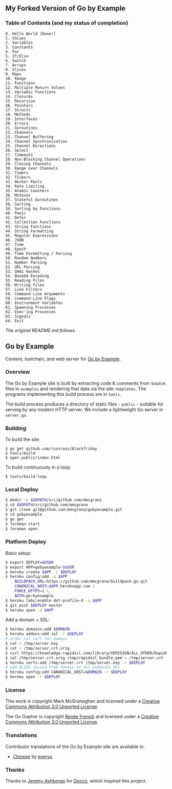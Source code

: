## My Forked Version of Go by Example

### Table of Contents (and my status of completion)

	0. Hello World (Done!)
	1. Values
	2. Variables
	3. Constants
	4. For
	5. If/Else
	6. Switch
	7. Arrays
	8. Slices
	9. Maps
	10. Range
	11. Functions
	12. Multiple Return Values
	13. Variadic Functions
	14. Closures
	15. Recursion
	16. Pointers
	17. Structs
	18. Methods
	19. Interfaces
	20. Errors
	21. Goroutines
	22. Channels
	23. Channel Buffering
	24. Channel Synchronization
	25. Channel Directions
	26. Select
	27. Timeouts
	28. Non-Blocking Channel Operations
	29. Closing Channels
	30. Range over Channels
	31. Timers
	32. Tickers
	33. Worker Pools
	34. Rate Limiting
	35. Atomic Counters
	36. Mutexes
	37. Stateful Goroutines
	38. Sorting
	39. Sorting by Functions
	40. Panic
	41. Defer
	42. Collection Functions
	43. String Functions
	44. String Formatting
	45. Regular Expressions
	46. JSON
	47. Time
	48. Epoch
	49. Time Formatting / Parsing
	50. Random Numbers
	51. Number Parsing
	52. URL Parsing
	53. SHA1 Hashes
	54. Base64 Encoding
	55. Reading Files
	56. Writing Files
	57. Line Filters
	58. Command-Line Arguments
	59. Command-Line Flags
	60. Environment Variables
	61. Spawning Processes
	62. Exec'ing Processes
	63. Signals
	64. Exit


*The original README.md follows.*

## Go by Example

Content, toolchain, and web server for [Go by Example](https://gobyexample.com).


### Overview

The Go by Example site is built by extracting code &
comments from source files in `examples` and rendering
that data via the site `templates`. The programs
implementing this build process are in `tools`.

The build process produces a directory of static files -
`public` - suitable for serving by any modern HTTP server.
We include a lightweight Go server in `server.go`.


### Building

To build the site:

```console
$ go get github.com/russross/blackfriday
$ tools/build
$ open public/index.html
```

To build continuously in a loop:

```console
$ tools/build-loop
```


### Local Deploy

```bash
$ mkdir -p $GOPATH/src/github.com/mmcgrana
$ cd $GOPATH/src/github.com/mmcgrana
$ git clone git@github.com:mmcgrana/gobyexample.git
$ cd gobyexample
$ go get
$ foreman start
$ foreman open
```


### Platform Deploy

Basic setup:

```bash
$ export DEPLOY=$USER
$ export APP=gobyexample-$USER
$ heroku create $APP -r $DEPLOY
$ heroku config:add -a $APP
    BUILDPACK_URL=https://github.com/mmcgrana/buildpack-go.git
    CANONICAL_HOST=$APP.herokuapp.com \
    FORCE_HTTPS=1 \
    AUTH=go:byexample
$ heroku labs:enable dot-profile-d -a $APP
$ git push $DEPLOY master
$ heroku open -a $APP
```

Add a domain + SSL:

```bash
$ heroku domains:add $DOMAIN
$ heroku addons:add ssl -r $DEPLOY
# order ssl cert for domain
$ cat > /tmp/server.key
$ cat > /tmp/server.crt.orig
$ curl https://knowledge.rapidssl.com/library/VERISIGN/ALL_OTHER/RapidSSL%20Intermediate/RapidSSL_CA_bundle.pem > /tmp/rapidssl_bundle.pem
$ cat /tmp/server.crt.orig /tmp/rapidssl_bundle.pem > /tmp/server.crt
$ heroku certs:add /tmp/server.crt /tmp/server.key -r $DEPLOY
# add ALIAS record from domain to ssl endpoint dns
$ heroku config:add CANONICAL_HOST=$DOMAIN -r $DEPLOY
$ heroku open -r $DEPLOY
```


### License

This work is copyright Mark McGranaghan and licensed under a
[Creative Commons Attribution 3.0 Unported License](http://creativecommons.org/licenses/by/3.0/).

The Go Gopher is copyright [Renée French](http://reneefrench.blogspot.com/) and licensed under a
[Creative Commons Attribution 3.0 Unported License](http://creativecommons.org/licenses/by/3.0/).


### Translations

Contributor translations of the Go by Example site are available in:

* [Chinese](http://everyx.github.io/gobyexample/) by [everyx](https://github.com/everyx)


### Thanks

Thanks to [Jeremy Ashkenas](https://github.com/jashkenas)
for [Docco](http://jashkenas.github.com/docco/), which
inspired this project.
